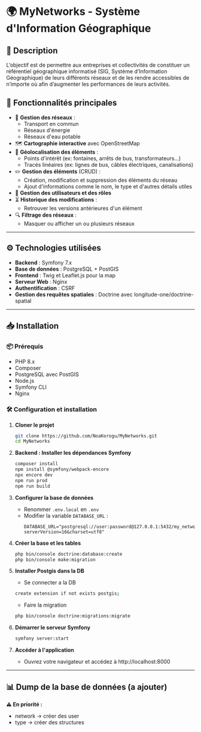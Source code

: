 # 🌍 MyNetworks - Système d'Information Géographique

## 📌 Description

L’objectif est de permettre aux entreprises et collectivités de constituer un référentiel géographique informatisé (SIG, Système d’Information Géographique) de leurs différents réseaux et de les rendre accessibles de n’importe où afin d’augmenter les performances de leurs activités.

## 🚀 Fonctionnalités principales

- 📍 **Gestion des réseaux** :
  - Transport en commun
  - Réseaux d'énergie
  - Réseaux d'eau potable
- 🗺️ **Cartographie interactive** avec OpenStreetMap
- 📌 **Géolocalisation des éléments** :
  - Points d'intérêt (ex: fontaines, arrêts de bus, transformateurs...)
  - Tracés linéaires (ex: lignes de bus, câbles électriques, canalisations)
- ✏️ **Gestion des éléments** (CRUD) :
  - Création, modification et suppression des éléments du réseau
  - Ajout d'informations comme le nom, le type et d'autres détails utiles
- 👤 **Gestion des utilisateurs et des rôles**
- ⏳ **Historique des modifications** :
   - Retrouver les versions antérieures d'un élément
- 🔍 **Filtrage des réseaux** :
  - Masquer ou afficher un ou plusieurs réseaux

---

## ⚙️ Technologies utilisées

- **Backend** : Symfony 7.x
- **Base de données** : PostgreSQL + PostGIS
- **Frontend** : Twig et Leaflet.js pour la map
- **Serveur Web** : Nginx
- **Authentification** : CSRF
- **Gestion des requêtes spatiales** : Doctrine avec longitude-one/doctrine-spatial

---

## 📥 Installation

### 📦 Prérequis

- PHP 8.x
- Composer
- PostgreSQL avec PostGIS
- Node.js
- Symfony CLI
- Nginx

### 🛠 Configuration et installation

1. **Cloner le projet**

   ```sh
   git clone https://github.com/NoaKorogu/MyNetworks.git
   cd MyNetworks
   ```

2. **Backend : Installer les dépendances Symfony**

   ```sh
   composer install
   npm install @symfony/webpack-encore
   npx encore dev
   npm run prod
   npm run build
   ```

3. **Configurer la base de données**
   - Renommer `.env.local` en `.env`
   - Modifier la variable `DATABASE_URL` :
     ```env
     DATABASE_URL="postgresql://user:password@127.0.0.1:5432/my_network_db?serverVersion=16&charset=utf8"
     ```

4. **Créer la base et les tables**

   ```sh
   php bin/console doctrine:database:create
   php bin/console make:migration
   ```
   
5. **Installer Postgis dans la DB**
   - Se connecter a la DB
    ```sh
   create extension if not exists postgis;
   ```
   - Faire la migration
   ```sh
   php bin/console doctrine:migrations:migrate
   ```
   
6. **Démarrer le serveur Symfony**

   ```sh
   symfony server:start
   ```

7. **Accéder à l'application**

   - Ouvrez votre navigateur et accédez à http://localhost:8000

---

## 📊 Dump de la base de données (a ajouter)
**⚠️ En priorité :**

- network -> créer des user
- type -> créer des structures

